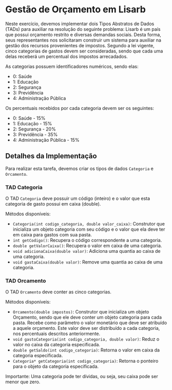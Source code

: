 # Gestão de Orçamento em Lisarb

Neste exercício, devemos implementar dois Tipos Abstratos de Dados (TADs) para auxiliar na resolução do seguinte problema: Lisarb é um país que possui orçamento restrito e diversas demandas sociais. Desta forma, seus representantes nos solicitaram construir um sistema para auxiliar na gestão dos recursos provenientes de impostos. Segundo a lei vigente, cinco categorias de gastos devem ser consideradas, sendo que cada uma delas receberá um percentual dos impostos arrecadados.

As categorias possuem identificadores numéricos, sendo elas:

- 0: Saúde
- 1: Educação
- 2: Segurança
- 3: Previdência
- 4: Administração Pública

Os percentuais recebidos por cada categoria devem ser os seguintes:

- 0: Saúde - 15%
- 1: Educação - 15%
- 2: Segurança - 20%
- 3: Previdência - 35%
- 4: Administração Pública - 15%

## Detalhes da Implementação

Para realizar esta tarefa, devemos criar os tipos de dados `Categoria` e `Orcamento`.

### TAD Categoria

O TAD `Categoria` deve possuir um código (inteiro) e o valor que esta categoria de gasto possui em caixa (double).

Métodos disponíveis:

- `Categoria(int codigo_categoria, double valor_caixa)`: Construtor que inicializa um objeto categoria com seu código e o valor que ela deve ter em caixa para gastos com sua pasta.
- `int getCodigo()`: Recupera o código correspondente a uma categoria.
- `double getValorCaixa()`: Recupera o valor em caixa de uma categoria.
- `void adicionaCaixa(double valor)`: Adiciona uma quantia ao caixa de uma categoria.
- `void gastaCaixa(double valor)`: Remove uma quantia ao caixa de uma categoria.

### TAD Orcamento

O TAD `Orcamento` deve conter as cinco categorias.

Métodos disponíveis:

- `Orcamento(double impostos)`: Construtor que inicializa um objeto Orçamento, sendo que ele deve conter um objeto categoria para cada pasta. Recebe como parâmetro o valor monetário que deve ser atribuído a aquele orçamento. Este valor deve ser distribuído a cada categoria, nos percentuais descritos anteriormente.
- `void gastoCategoria(int codigo_categoria, double valor)`: Reduz o valor no caixa da categoria especificada.
- `double getSaldo(int codigo_categoria)`: Retorna o valor em caixa da categoria especificada.
- `Categoria* getCategoria(int codigo_categoria)`: Retorna o ponteiro para o objeto da categoria especificada.

Importante: Uma categoria pode ter dívidas, ou seja, seu caixa pode ser menor que zero.
